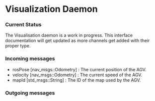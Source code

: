 # Visualization Daemon

### Current Status
The Visualisation daemon is a work in progress. This interface documentation will get updated as more channels get added with their proper type.

### Incoming messages

* rosPose [nav_msgs::Odometry] : The current position of the AGV.
* velocity [nav_msgs::Odometry] : The current speed of the AGV.  
* mapId [std_msgs::String] : The ID of the map used by the AGV.  

### Outgoing messages

